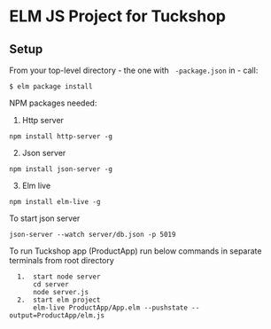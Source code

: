 # ELM JS Project for Tuckshop

## Setup

From your top-level directory - the one with `
-package.json` in - call:

```
$ elm package install
```

NPM packages needed:
1.  Http server
```
npm install http-server -g
```
2.  Json server
```
npm install json-server -g
```
3.  Elm live
```
npm install elm-live -g
```

To start json server 
```
json-server --watch server/db.json -p 5019
```

To run Tuckshop app (ProductApp) run below commands in separate terminals from root directory
```
  1.  start node server
      cd server
      node server.js
  2.  start elm project
      elm-live ProductApp/App.elm --pushstate --output=ProductApp/elm.js
```
